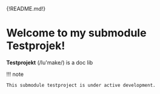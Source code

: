 {!README.md!}

# Welcome to my submodule Testprojek!

**Testprojekt** (/lu\'make/) is a doc lib



!!! note

    This submodule testproject is under active development.

